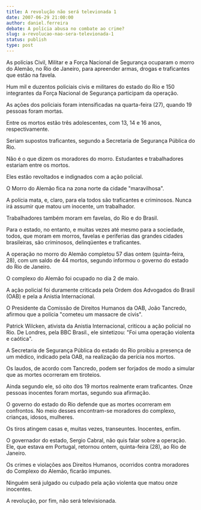 ```yaml
---
title: A revolução não será televionada 1
date: 2007-06-29 21:00:00
author: daniel.ferreira
debate: A polícia abusa no combate ao crime?
slug: a-revolucao-nao-sera-televionada-1
status: publish 
type: post
---
```


  

As polícias Civil, Militar e a Força Nacional de Segurança ocuparam o morro do Alemão, no Rio de Janeiro, para apreender armas, drogas e traficantes que estão na favela.   

  

Hum mil e duzentos policiais civis e militares do estado do Rio e 150 integrantes da Força Nacional de Segurança participam da operação.  

  

As ações dos policiais foram intensificadas na quarta-feira (27), quando 19 pessoas foram mortas.   

  

Entre os mortos estão três adolescentes, com 13, 14 e 16 anos, respectivamente.   

  

Seriam supostos traficantes, segundo a Secretaria de Segurança Pública do Rio.   

  

Não é o que dizem os moradores do morro. Estudantes e trabalhadores estariam entre os mortos.  

  

Eles estão revoltados e indignados com a ação policial.  

  

O Morro do Alemão fica na zona norte da cidade "maravilhosa".  

  

A polícia mata, e, claro, para ela todos são traficantes e criminosos. Nunca irá assumir que matou um inocente, um trabalhador.  

  

Trabalhadores também moram em favelas, do Rio e do Brasil.  

  

Para o estado, no entanto, e muitas vezes até mesmo para a sociedade, todos, que moram em morros, favelas e periferias das grandes cidades brasileiras, são criminosos, delinqüentes e traficantes.   

A operação no morro do Alemão completou 57 dias ontem (quinta-feira, 28), com um saldo de 44 mortos, segundo informou o governo do estado do Rio de Janeiro.  

O complexo do Alemão foi ocupado no dia 2 de maio.  

A ação policial foi duramente criticada pela Ordem dos Advogados do Brasil (OAB) e pela a Anistia Internacional.   

O Presidente da Comissão de Direitos Humanos da OAB, João Tancredo, afirmou que a polícia "cometeu um massacre de civis".  

  

Patrick Wilcken, ativista da Anistia Internacional, criticou a ação policial no Rio. De Londres, pela BBC Brasil., ele sintetizou: "Foi uma operação violenta e caótica".   

  

A Secretaria de Segurança Pública do estado do Rio proibiu a presença de um médico, indicado pela OAB, na realização da perícia nos mortos.   

  

Os laudos, de acordo com Tancredo, podem ser forjados de modo a simular que as mortes ocorreram em tiroteios.   

  

Ainda segundo ele, só oito dos 19 mortos realmente eram traficantes. Onze pessoas inocentes foram mortas, segundo sua afirmação.  

  

O governo do estado do Rio defende que as mortes ocorreram em confrontos. No meio desses encontram-se moradores do complexo, crianças, idosos, mulheres.   

  

Os tiros atingem casas e, muitas vezes, transeuntes. Inocentes, enfim.  

  

O governador do estado, Sergio Cabral, não quis falar sobre a operação. Ele, que estava em Portugal, retornou ontem, quinta-feira (28), ao Rio de Janeiro.  

  

Os crimes e violações aos Direitos Humanos, ocorridos contra moradores do Complexo do Alemão, ficarão impunes.   

  

Ninguém será julgado ou culpado pela ação violenta que matou onze inocentes.   

  

A revolução, por fim, não será televisionada.  

